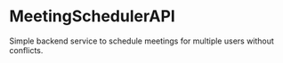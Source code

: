# MeetingSchedulerAPI
Simple backend service to schedule meetings for multiple users without conflicts.
